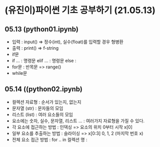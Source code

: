 # (유진이)파이썬 기초 공부하기 (21.05.13)
## 05.13 (python01.ipynb)
+ 입력 : input() => 정수(int), 실수(float)를 입력할 경우 형병환
+ 출력 : print() => f-string
+ if문
 + if ... : 명령문 elif ... : 명령문 else : 
+ for문 : 반목문 => range()
+ while문

## 05.14 ((python02.ipynb)
+ 컬렉션 자료형 : 순서가 있는지, 없는지
+ 문자열 (str) : 문자들의 모임 
+ 리스트 (list) : 여러 요소들의 모임
 + 요소에는 숫자, 실수, 문자열, 리스트 ... : 여러가지 자료형을 가질 수 있다.
+ 각 요소에 접근하는 방법 : 인덱싱 => 요소의 위치 0부터 시작 x[0]
+ 일부 요소를 추출하는 방법 : 슬라이싱 => x[0:3] 0, 1, 2 (마지막 번호 x)
+ 전체 요소 접근 방법 : for .. in 컬렉션 명 : 
